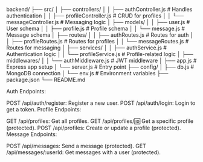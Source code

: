 backend/
├── src/
│   ├── controllers/
│   │   ├── authController.js     # Handles authentication
│   │   ├── profileController.js  # CRUD for profiles
│   │   └── messageController.js  # Messaging logic
│   ├── models/
│   │   ├── user.js               # User schema
│   │   ├── profile.js            # Profile schema
│   │   └── message.js            # Message schema
│   ├── routes/
│   │   ├── authRoutes.js         # Routes for auth
│   │   ├── profileRoutes.js      # Routes for profiles
│   │   └── messageRoutes.js      # Routes for messaging
│   ├── services/
│   │   ├── authService.js        # Authentication logic
│   │   └── profileService.js     # Profile-related logic
│   ├── middlewares/
│   │   └── authMiddleware.js     # JWT middleware
│   ├── app.js                    # Express app setup
│   └── server.js                 # Entry point
├── config/
│   ├── db.js                     # MongoDB connection
│   └── env.js                    # Environment variables
├── package.json
└── README.md



Auth Endpoints:

POST /api/auth/register: Register a new user.
POST /api/auth/login: Login to get a token.
Profile Endpoints:

GET /api/profiles: Get all profiles.
GET /api/profiles/:id: Get a specific profile (protected).
POST /api/profiles: Create or update a profile (protected).
Message Endpoints:

POST /api/messages: Send a message (protected).
GET /api/messages/:userId: Get messages with a user (protected).
